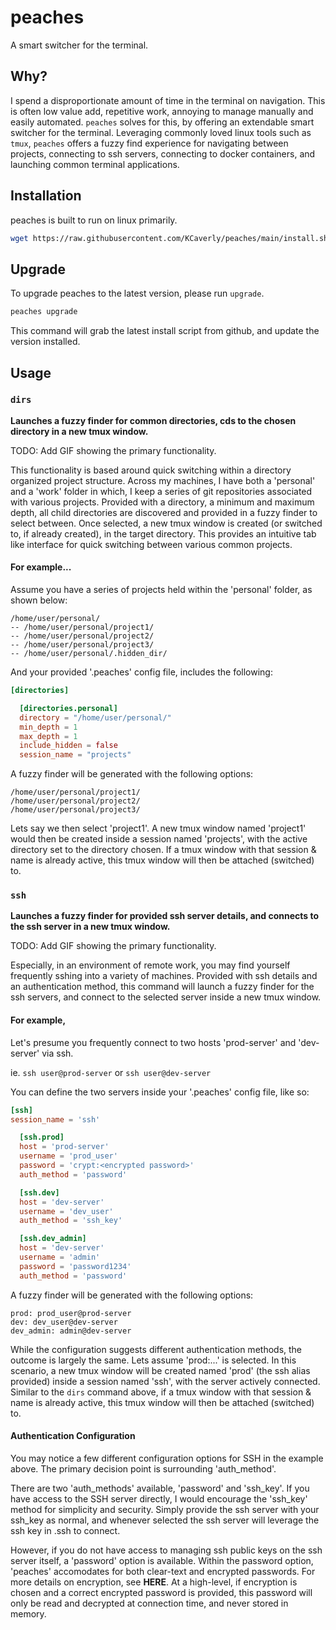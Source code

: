 # peaches

A smart switcher for the terminal.

## Why?

I spend a disproportionate amount of time in the terminal on navigation. This is often low value add, repetitive work, annoying to manage manually and easily automated. `peaches` solves for this, by offering an extendable smart switcher for the terminal. Leveraging commonly loved linux tools such as `tmux`, `peaches` offers a fuzzy find experience for navigating between projects, connecting to ssh servers, connecting to docker containers, and launching common terminal applications. 

## Installation

peaches is built to run on linux primarily.

```sh
wget https://raw.githubusercontent.com/KCaverly/peaches/main/install.sh -O - | sh
```

## Upgrade

To upgrade peaches to the latest version, please run `upgrade`.

```sh
peaches upgrade
```

This command will grab the latest install script from github, and update the version installed.

## Usage

### `dirs`

**Launches a fuzzy finder for common directories, cds to the chosen directory in a new tmux window.**

TODO: Add GIF showing the primary functionality.

This functionality is based around quick switching within a directory organized project structure. 
Across my machines, I have both a 'personal' and a 'work' folder in which, I keep a series of git repositories associated with various projects.
Provided with a directory, a minimum and maximum depth, all child directories are discovered and provided in a fuzzy finder to select between.
Once selected, a new tmux window is created (or switched to, if already created), in the target directory.
This provides an intuitive tab like interface for quick switching between various common projects.

#### For example...

Assume you have a series of projects held within the 'personal' folder, as shown below:

```
/home/user/personal/
-- /home/user/personal/project1/
-- /home/user/personal/project2/
-- /home/user/personal/project3/
-- /home/user/personal/.hidden_dir/
```

And your provided '.peaches' config file, includes the following:

```toml
[directories]

  [directories.personal]
  directory = "/home/user/personal/"
  min_depth = 1
  max_depth = 1
  include_hidden = false
  session_name = "projects"

```

A fuzzy finder will be generated with the following options:

```
/home/user/personal/project1/
/home/user/personal/project2/
/home/user/personal/project3/
```

Lets say we then select 'project1'. A new tmux window named 'project1' would then be created inside a session named 'projects', with the active directory set to the directory chosen. If a tmux window with that session & name is already active, this tmux window will then be attached (switched) to.

### `ssh`

**Launches a fuzzy finder for provided ssh server details, and connects to the ssh server in a new tmux window.**

TODO: Add GIF showing the primary functionality.

Especially, in an environment of remote work, you may find yourself frequently sshing into a variety of machines. Provided with ssh details and an authentication method, this command will launch a fuzzy finder for the ssh servers, and connect to the selected server inside a new tmux window.

#### For example, 

Let's presume you frequently connect to two hosts 'prod-server' and 'dev-server' via ssh.

ie. ```ssh user@prod-server``` or ```ssh user@dev-server```

You can define the two servers inside your '.peaches' config file, like so:

```toml
[ssh]
session_name = 'ssh'

  [ssh.prod]
  host = 'prod-server'
  username = 'prod_user'
  password = 'crypt:<encrypted password>'
  auth_method = 'password'

  [ssh.dev]
  host = 'dev-server'
  username = 'dev_user'
  auth_method = 'ssh_key'

  [ssh.dev_admin]
  host = 'dev-server'
  username = 'admin'
  password = 'password1234'
  auth_method = 'password'

```

A fuzzy finder will be generated with the following options:

```
prod: prod_user@prod-server
dev: dev_user@dev-server
dev_admin: admin@dev-server
```

While the configuration suggests different authentication methods, the outcome is largely the same. Lets assume 'prod:...' is selected. In this scenario, a new tmux window will be created named 'prod' (the ssh alias provided) inside a session named 'ssh', with the server actively connected. Similar to the `dirs` command above, if a tmux window with that session & name is already active, this tmux window will then be attached (switched) to.

#### Authentication Configuration

You may notice a few different configuration options for SSH in the example above. The primary decision point is surrounding 'auth_method'.

There are two 'auth_methods' available, 'password' and 'ssh_key'. If you have access to the SSH server directly, I would encourage the 'ssh_key' method for simplicity and security. Simply provide the ssh server with your ssh_key as normal, and whenever selected the ssh server will leverage the ssh key in .ssh to connect.

However, if you do not have access to managing ssh public keys on the ssh server itself, a 'password' option is available. Within the password option, 'peaches' accomodates for both clear-text and encrypted passwords. For more details on encryption, see **HERE**. At a high-level, if encryption is chosen and a correct encrypted password is provided, this password will only be read and decrypted at connection time, and never stored in memory.


